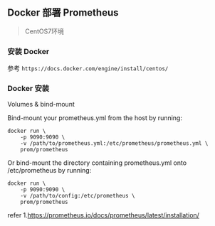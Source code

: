 ## Docker 部署 Prometheus   

>CentOS7环境    

### 安装 Docker 
参考 `https://docs.docker.com/engine/install/centos/`   

### Docker 安装 
Volumes & bind-mount

Bind-mount your prometheus.yml from the host by running:
```shell
docker run \
    -p 9090:9090 \
    -v /path/to/prometheus.yml:/etc/prometheus/prometheus.yml \
    prom/prometheus
```

Or bind-mount the directory containing prometheus.yml onto /etc/prometheus by running:
```shell
docker run \
    -p 9090:9090 \
    -v /path/to/config:/etc/prometheus \
    prom/prometheus
``` 

refer 
1.https://prometheus.io/docs/prometheus/latest/installation/